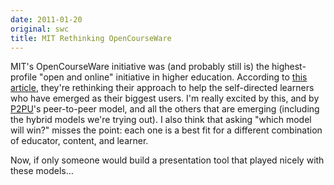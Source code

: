 ```yaml
---
date: 2011-01-20
original: swc
title: MIT Rethinking OpenCourseWare
---
```

<p>MIT's OpenCourseWare initiative was (and probably still is) the highest-profile "open and online" initiative in higher education.  According to <a href="http://web.mit.edu/newsoffice/2010/mitocw-independent-learners.html">this article</a>, they're rethinking their approach to help the self-directed learners who have emerged as their biggest users. I'm really excited by this, and by <a href="http://p2pu.org/">P2PU</a>'s peer-to-peer model, and all the others that are emerging (including the hybrid models we're trying out). I also think that asking "which model will win?" misses the point: each one is a best fit for a different combination of educator, content, and learner.</p>
<p>Now, if only someone would build a presentation tool that played nicely with these models…</p>

